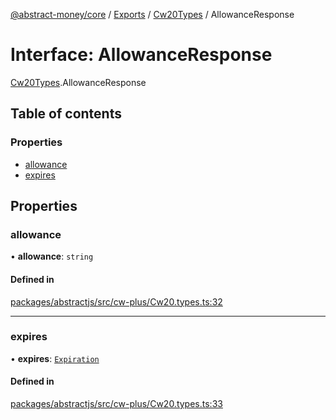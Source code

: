 [@abstract-money/core](../README.md) / [Exports](../modules.md) / [Cw20Types](../modules/Cw20Types.md) / AllowanceResponse

# Interface: AllowanceResponse

[Cw20Types](../modules/Cw20Types.md).AllowanceResponse

## Table of contents

### Properties

- [allowance](Cw20Types.AllowanceResponse.md#allowance)
- [expires](Cw20Types.AllowanceResponse.md#expires)

## Properties

### allowance

• **allowance**: `string`

#### Defined in

[packages/abstractjs/src/cw-plus/Cw20.types.ts:32](https://github.com/AbstractSDK/frontend/blob/07410073/packages/abstractjs/src/cw-plus/Cw20.types.ts#L32)

___

### expires

• **expires**: [`Expiration`](../modules/Cw20Types.md#expiration)

#### Defined in

[packages/abstractjs/src/cw-plus/Cw20.types.ts:33](https://github.com/AbstractSDK/frontend/blob/07410073/packages/abstractjs/src/cw-plus/Cw20.types.ts#L33)
